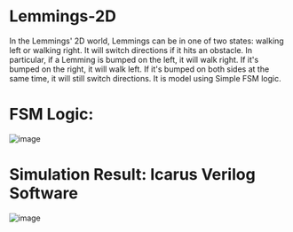 # Lemmings-2D

In the Lemmings' 2D world, Lemmings can be in one of two states: walking left or walking right.
It will switch directions if it hits an obstacle.
In particular, if a Lemming is bumped on the left, it will walk right.
If it's bumped on the right, it will walk left.
If it's bumped on both sides at the same time, it will still switch directions.
It is model using Simple FSM logic.

# FSM Logic: 

![image](https://user-images.githubusercontent.com/82434808/122650460-b473aa00-d150-11eb-8074-afac5ddaf9a2.png)


# Simulation Result: Icarus Verilog Software

![image](https://user-images.githubusercontent.com/82434808/122650474-cce3c480-d150-11eb-9919-01dc9fc5866a.png)


